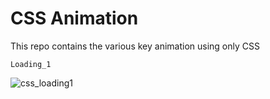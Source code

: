 # CSS Animation
This repo contains the various key animation using only CSS

```
Loading_1
```
![css_loading1](https://user-images.githubusercontent.com/36659683/44832588-da023280-ac48-11e8-9f5b-cd59ab10dc8d.png)
